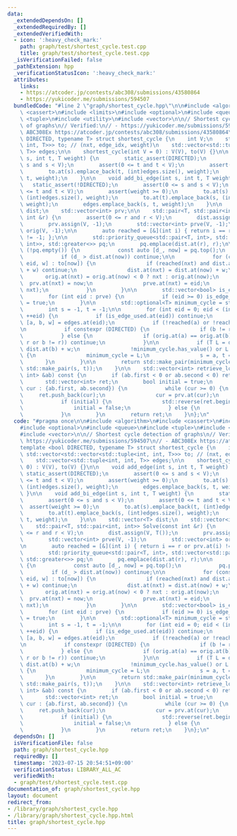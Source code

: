 ```yaml
---
data:
  _extendedDependsOn: []
  _extendedRequiredBy: []
  _extendedVerifiedWith:
  - icon: ':heavy_check_mark:'
    path: graph/test/shortest_cycle.test.cpp
    title: graph/test/shortest_cycle.test.cpp
  _isVerificationFailed: false
  _pathExtension: hpp
  _verificationStatusIcon: ':heavy_check_mark:'
  attributes:
    links:
    - https://atcoder.jp/contests/abc308/submissions/43580864
    - https://yukicoder.me/submissions/594507
  bundledCode: "#line 2 \"graph/shortest_cycle.hpp\"\n\n#include <algorithm>\n#include\
    \ <cassert>\n#include <limits>\n#include <optional>\n#include <queue>\n#include\
    \ <tuple>\n#include <utility>\n#include <vector>\n\n// Shortest cycle detection\
    \ of graphs\n// Verified:\n// - https://yukicoder.me/submissions/594507\n// -\
    \ ABC308Ex https://atcoder.jp/contests/abc308/submissions/43580864\ntemplate <bool\
    \ DIRECTED, typename T> struct shortest_cycle {\n    int V;\n    std::vector<std::vector<std::tuple<int,\
    \ int, T>>> to; // (nxt, edge_idx, weight)\n    std::vector<std::tuple<int, int,\
    \ T>> edges;\n\n    shortest_cycle(int V = 0) : V(V), to(V) {}\n\n    void add_edge(int\
    \ s, int t, T weight) {\n        static_assert(DIRECTED);\n        assert(0 <=\
    \ s and s < V);\n        assert(0 <= t and t < V);\n        assert(weight >= 0);\n\
    \        to.at(s).emplace_back(t, (int)edges.size(), weight);\n        edges.emplace_back(s,\
    \ t, weight);\n    }\n\n    void add_bi_edge(int s, int t, T weight) {\n     \
    \   static_assert(!DIRECTED);\n        assert(0 <= s and s < V);\n        assert(0\
    \ <= t and t < V);\n        assert(weight >= 0);\n        to.at(s).emplace_back(t,\
    \ (int)edges.size(), weight);\n        to.at(t).emplace_back(s, (int)edges.size(),\
    \ weight);\n        edges.emplace_back(s, t, weight);\n    }\n\n    std::vector<T>\
    \ dist;\n    std::vector<int> prv;\n\n    std::pair<T, std::pair<int, int>> Solve(const\
    \ int &r) {\n        assert(0 <= r and r < V);\n        dist.assign(V, T());\n\
    \        prv.assign(V, -1);\n        std::vector<int> prve(V, -1);\n        std::vector<int>\
    \ orig(V, -1);\n\n        auto reached = [&](int i) { return i == r or prv.at(i)\
    \ != -1; };\n\n        std::priority_queue<std::pair<T, int>, std::vector<std::pair<T,\
    \ int>>, std::greater<>> pq;\n        pq.emplace(dist.at(r), r);\n\n        while\
    \ (!pq.empty()) {\n            const auto [d_, now] = pq.top();\n            pq.pop();\n\
    \            if (d_ > dist.at(now)) continue;\n\n            for (const auto &[nxt,\
    \ eid, w] : to[now]) {\n                if (reached(nxt) and dist.at(nxt) <= dist.at(now)\
    \ + w) continue;\n                dist.at(nxt) = dist.at(now) + w;\n         \
    \       orig.at(nxt) = orig.at(now) < 0 ? nxt : orig.at(now);\n              \
    \  prv.at(nxt) = now;\n                prve.at(nxt) = eid;\n                pq.emplace(dist.at(nxt),\
    \ nxt);\n            }\n        }\n\n        std::vector<bool> is_edge_used(edges.size());\n\
    \        for (int eid : prve) {\n            if (eid >= 0) is_edge_used.at(eid)\
    \ = true;\n        }\n\n        std::optional<T> minimum_cycle = std::nullopt;\n\
    \        int s = -1, t = -1;\n\n        for (int eid = 0; eid < (int)edges.size();\
    \ ++eid) {\n            if (is_edge_used.at(eid)) continue;\n            auto\
    \ [a, b, w] = edges.at(eid);\n            if (!reached(a) or !reached(b)) continue;\n\
    \n            if constexpr (DIRECTED) {\n                if (b != r) continue;\n\
    \            } else {\n                if (orig.at(a) == orig.at(b) and (a !=\
    \ r or b != r)) continue;\n            }\n\n            if (T L = dist.at(a) +\
    \ dist.at(b) + w;\n                !minimum_cycle.has_value() or L < minimum_cycle.value())\
    \ {\n                minimum_cycle = L;\n                s = a, t = b;\n     \
    \       }\n        }\n\n        return std::make_pair(minimum_cycle.value_or(T(-1)),\
    \ std::make_pair(s, t));\n    }\n\n    std::vector<int> retrieve_loop(const std::pair<int,\
    \ int> &ab) const {\n        if (ab.first < 0 or ab.second < 0) return {};\n \
    \       std::vector<int> ret;\n        bool initial = true;\n        for (int\
    \ cur : {ab.first, ab.second}) {\n            while (cur >= 0) {\n           \
    \     ret.push_back(cur);\n                cur = prv.at(cur);\n            }\n\
    \            if (initial) {\n                std::reverse(ret.begin(), ret.end());\n\
    \                initial = false;\n            } else {\n                ret.pop_back();\n\
    \            }\n        }\n        return ret;\n    }\n};\n"
  code: "#pragma once\n\n#include <algorithm>\n#include <cassert>\n#include <limits>\n\
    #include <optional>\n#include <queue>\n#include <tuple>\n#include <utility>\n\
    #include <vector>\n\n// Shortest cycle detection of graphs\n// Verified:\n// -\
    \ https://yukicoder.me/submissions/594507\n// - ABC308Ex https://atcoder.jp/contests/abc308/submissions/43580864\n\
    template <bool DIRECTED, typename T> struct shortest_cycle {\n    int V;\n   \
    \ std::vector<std::vector<std::tuple<int, int, T>>> to; // (nxt, edge_idx, weight)\n\
    \    std::vector<std::tuple<int, int, T>> edges;\n\n    shortest_cycle(int V =\
    \ 0) : V(V), to(V) {}\n\n    void add_edge(int s, int t, T weight) {\n       \
    \ static_assert(DIRECTED);\n        assert(0 <= s and s < V);\n        assert(0\
    \ <= t and t < V);\n        assert(weight >= 0);\n        to.at(s).emplace_back(t,\
    \ (int)edges.size(), weight);\n        edges.emplace_back(s, t, weight);\n   \
    \ }\n\n    void add_bi_edge(int s, int t, T weight) {\n        static_assert(!DIRECTED);\n\
    \        assert(0 <= s and s < V);\n        assert(0 <= t and t < V);\n      \
    \  assert(weight >= 0);\n        to.at(s).emplace_back(t, (int)edges.size(), weight);\n\
    \        to.at(t).emplace_back(s, (int)edges.size(), weight);\n        edges.emplace_back(s,\
    \ t, weight);\n    }\n\n    std::vector<T> dist;\n    std::vector<int> prv;\n\n\
    \    std::pair<T, std::pair<int, int>> Solve(const int &r) {\n        assert(0\
    \ <= r and r < V);\n        dist.assign(V, T());\n        prv.assign(V, -1);\n\
    \        std::vector<int> prve(V, -1);\n        std::vector<int> orig(V, -1);\n\
    \n        auto reached = [&](int i) { return i == r or prv.at(i) != -1; };\n\n\
    \        std::priority_queue<std::pair<T, int>, std::vector<std::pair<T, int>>,\
    \ std::greater<>> pq;\n        pq.emplace(dist.at(r), r);\n\n        while (!pq.empty())\
    \ {\n            const auto [d_, now] = pq.top();\n            pq.pop();\n   \
    \         if (d_ > dist.at(now)) continue;\n\n            for (const auto &[nxt,\
    \ eid, w] : to[now]) {\n                if (reached(nxt) and dist.at(nxt) <= dist.at(now)\
    \ + w) continue;\n                dist.at(nxt) = dist.at(now) + w;\n         \
    \       orig.at(nxt) = orig.at(now) < 0 ? nxt : orig.at(now);\n              \
    \  prv.at(nxt) = now;\n                prve.at(nxt) = eid;\n                pq.emplace(dist.at(nxt),\
    \ nxt);\n            }\n        }\n\n        std::vector<bool> is_edge_used(edges.size());\n\
    \        for (int eid : prve) {\n            if (eid >= 0) is_edge_used.at(eid)\
    \ = true;\n        }\n\n        std::optional<T> minimum_cycle = std::nullopt;\n\
    \        int s = -1, t = -1;\n\n        for (int eid = 0; eid < (int)edges.size();\
    \ ++eid) {\n            if (is_edge_used.at(eid)) continue;\n            auto\
    \ [a, b, w] = edges.at(eid);\n            if (!reached(a) or !reached(b)) continue;\n\
    \n            if constexpr (DIRECTED) {\n                if (b != r) continue;\n\
    \            } else {\n                if (orig.at(a) == orig.at(b) and (a !=\
    \ r or b != r)) continue;\n            }\n\n            if (T L = dist.at(a) +\
    \ dist.at(b) + w;\n                !minimum_cycle.has_value() or L < minimum_cycle.value())\
    \ {\n                minimum_cycle = L;\n                s = a, t = b;\n     \
    \       }\n        }\n\n        return std::make_pair(minimum_cycle.value_or(T(-1)),\
    \ std::make_pair(s, t));\n    }\n\n    std::vector<int> retrieve_loop(const std::pair<int,\
    \ int> &ab) const {\n        if (ab.first < 0 or ab.second < 0) return {};\n \
    \       std::vector<int> ret;\n        bool initial = true;\n        for (int\
    \ cur : {ab.first, ab.second}) {\n            while (cur >= 0) {\n           \
    \     ret.push_back(cur);\n                cur = prv.at(cur);\n            }\n\
    \            if (initial) {\n                std::reverse(ret.begin(), ret.end());\n\
    \                initial = false;\n            } else {\n                ret.pop_back();\n\
    \            }\n        }\n        return ret;\n    }\n};\n"
  dependsOn: []
  isVerificationFile: false
  path: graph/shortest_cycle.hpp
  requiredBy: []
  timestamp: '2023-07-15 20:54:51+09:00'
  verificationStatus: LIBRARY_ALL_AC
  verifiedWith:
  - graph/test/shortest_cycle.test.cpp
documentation_of: graph/shortest_cycle.hpp
layout: document
redirect_from:
- /library/graph/shortest_cycle.hpp
- /library/graph/shortest_cycle.hpp.html
title: graph/shortest_cycle.hpp
---
```

